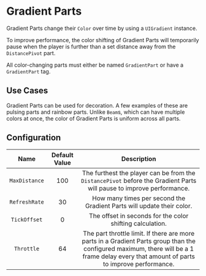 # Gradient Parts

Gradient Parts change their `Color` over time by using a `UIGradient` instance.

To improve performance, the color shifting of Gradient Parts will temporarily pause when the player is
further than a set distance away from the `DistancePivot` part.

All color-changing parts must either be named `GradientPart` or have a `GradientPart` tag.

## Use Cases

Gradient Parts can be used for decoration. A few examples of these are pulsing parts and rainbow parts.
Unlike `Beam`s, which can have multiple colors at once, the color of Gradient Parts is uniform across all parts.

## Configuration

| Name | Default Value | Description
|:-----:|:-----:|:-----:
| `MaxDistance` | 100 | The furthest the player can be from the `DistancePivot` before the Gradient Parts will pause to improve performance.
| `RefreshRate` | 30 | How many times per second the Gradient Parts will update their color.
| `TickOffset` | 0 | The offset in seconds for the color shifting calculation.
| `Throttle` | 64 | The part throttle limit. If there are more parts in a Gradient Parts group than the configured maximum, there will be a 1 frame delay every that amount of parts to improve performance.
